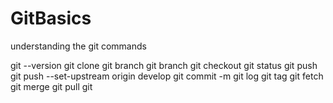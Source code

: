 # GitBasics
understanding the git commands

git --version
git clone <url>
git branch
git branch  <name>
git checkout <name>
git status
git push
git push --set-upstream origin develop
git commit -m <message>
git log
git tag
git fetch
git merge
git pull
git

